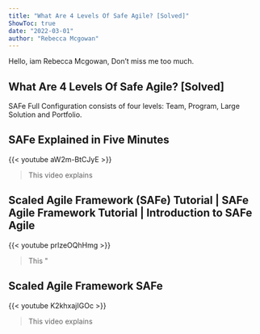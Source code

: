 ```yaml
---
title: "What Are 4 Levels Of Safe Agile? [Solved]"
ShowToc: true 
date: "2022-03-01"
author: "Rebecca Mcgowan" 
---
```


Hello, iam Rebecca Mcgowan, Don’t miss me too much.
## What Are 4 Levels Of Safe Agile? [Solved]
 SAFe Full Configuration consists of four levels: Team, Program, Large Solution and Portfolio.

## SAFe Explained in Five Minutes
{{< youtube aW2m-BtCJyE >}}
>This video explains 

## Scaled Agile Framework (SAFe) Tutorial | SAFe Agile Framework Tutorial | Introduction to SAFe Agile
{{< youtube prlzeOQhHmg >}}
>This "

## Scaled Agile Framework SAFe
{{< youtube K2khxajIGOc >}}
>This video explains 


